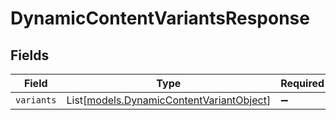 # DynamicContentVariantsResponse


## Fields

| Field                                                                                | Type                                                                                 | Required                                                                             | Description                                                                          |
| ------------------------------------------------------------------------------------ | ------------------------------------------------------------------------------------ | ------------------------------------------------------------------------------------ | ------------------------------------------------------------------------------------ |
| `variants`                                                                           | List[[models.DynamicContentVariantObject](../models/dynamiccontentvariantobject.md)] | :heavy_minus_sign:                                                                   | N/A                                                                                  |